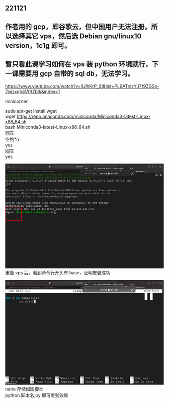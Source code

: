 ## 221121

## 作者用的 gcp，即谷歌云，但中国用户无法注册。所以选择其它 vps，然后选 Debian gnu/linux10 version，1c1g 即可。

## 暂只看此课学习如何在 vps 装 python 环境就行，下一课需要用 gcp 自带的 sql db，无法学习。

https://www.youtube.com/watch?v=lIJlhKrP_SI&list=PL9ATnizYJ7f9ZGSx-7siizxqh4VtRZblk&index=1

minicorner

sudo apt-get install wget  
wget https://repo.anaconda.com/miniconda/Miniconda3-latest-Linux-x86_64.sh  
bash Miniconda3-latest-Linux-x86_64.sh  
回车  
空格\*n  
yes  
回车  
yes

<img src='./img/2022-11-21-17-41-49.png' height=333px></img>  
重启 vps 后，看到命令行开头有 base，证明安装成功

<img src='./img/2022-11-21-17-44-13.png' height=333px></img>  
nano 存储如图脚本  
python 脚本名.py 即可看到效果
